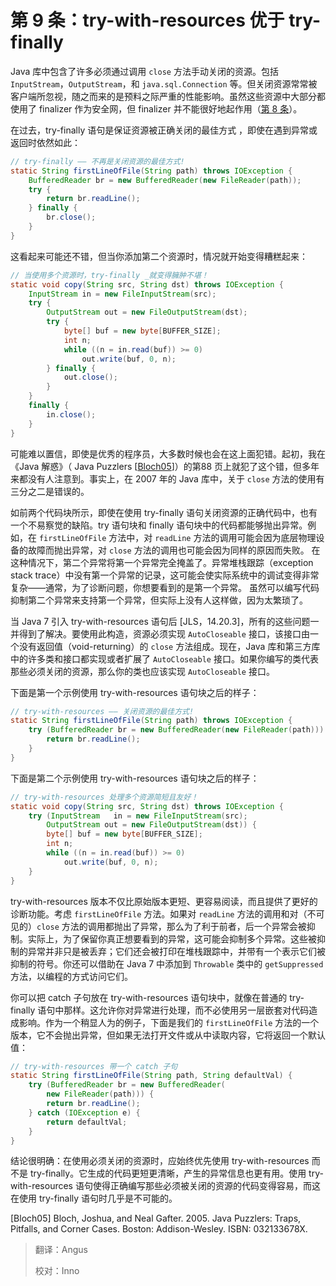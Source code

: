 # 第 9 条：try-with-resources 优于 try-finally

Java 库中包含了许多必须通过调用 `close` 方法手动关闭的资源。包括 `InputStream`，`OutputStream`，和 `java.sql.Connection` 等。但关闭资源常常被客户端所忽视，随之而来的是预料之际严重的性能影响。虽然这些资源中大部分都使用了 finalizer 作为安全网，但 finalizer 并不能很好地起作用（[第 8 条][item8]）。

在过去，try-finally 语句是保证资源被正确关闭的最佳方式 ，即使在遇到异常或返回时依然如此：

```java
// try-finally —— 不再是关闭资源的最佳方式!
static String firstLineOfFile(String path) throws IOException {
    BufferedReader br = new BufferedReader(new FileReader(path));
    try {
        return br.readLine();
    } finally {
        br.close();
    }
}
```

这看起来可能还不错，但当你添加第二个资源时，情况就开始变得糟糕起来：

```java
// 当使用多个资源时，try-finally _就变得臃肿不堪！
static void copy(String src, String dst) throws IOException {
    InputStream in = new FileInputStream(src);
    try {
        OutputStream out = new FileOutputStream(dst);
        try {
            byte[] buf = new byte[BUFFER_SIZE];
            int n;
            while ((n = in.read(buf)) >= 0)
                out.write(buf, 0, n);
        } finally {
            out.close();
        }
    }
    finally {
        in.close();
    }
}
```

可能难以置信，即使是优秀的程序员，大多数时候也会在这上面犯错。起初，我在《Java 解惑》（ Java Puzzlers [[Bloch05](#Bloch05)]）的第88 页上就犯了这个错，但多年来都没有人注意到。事实上，在 2007 年的 Java 库中，关于 `close` 方法的使用有三分之二是错误的。

如前两个代码块所示，即使在使用 try-finally 语句关闭资源的正确代码中，也有一个不易察觉的缺陷。try 语句块和 finally 语句块中的代码都能够抛出异常。例如，在 `firstLineOfFile` 方法中，对 `readLine` 方法的调用可能会因为底层物理设备的故障而抛出异常，对 `close` 方法的调用也可能会因为同样的原因而失败。 在这种情况下，第二个异常将第一个异常完全掩盖了。异常堆栈跟踪（exception stack trace）中没有第一个异常的记录，这可能会使实际系统中的调试变得非常复杂——通常，为了诊断问题，你想要看到的是第一个异常。 虽然可以编写代码抑制第二个异常来支持第一个异常，但实际上没有人这样做，因为太繁琐了。

当 Java 7 引入 try-with-resources 语句后 [JLS，14.20.3]，所有的这些问题一并得到了解决。要使用此构造，资源必须实现 `AutoCloseable` 接口，该接口由一个没有返回值（void-returning）的 `close` 方法组成。现在，Java 库和第三方库中的许多类和接口都实现或者扩展了 `AutoCloseable` 接口。如果你编写的类代表那些必须关闭的资源，那么你的类也应该实现 `AutoCloseable` 接口。

下面是第一个示例使用 try-with-resources 语句块之后的样子：

```java
// try-with-resources —— 关闭资源的最佳方式!
static String firstLineOfFile(String path) throws IOException {
    try (BufferedReader br = new BufferedReader(new FileReader(path))) {
        return br.readLine();
    }
}
```

下面是第二个示例使用 try-with-resources 语句块之后的样子：

```java
// try-with-resources 处理多个资源简短且友好！
static void copy(String src, String dst) throws IOException {
    try (InputStream   in = new FileInputStream(src);
        OutputStream out = new FileOutputStream(dst)) {
        byte[] buf = new byte[BUFFER_SIZE];
        int n;
        while ((n = in.read(buf)) >= 0)
            out.write(buf, 0, n);
    }
}
```

try-with-resources 版本不仅比原始版本更短、更容易阅读，而且提供了更好的诊断功能。考虑 `firstLineOfFile` 方法。如果对 `readLine` 方法的调用和对（不可见的）`close` 方法的调用都抛出了异常，那么为了利于前者，后一个异常会被抑制。实际上，为了保留你真正想要看到的异常，这可能会抑制多个异常。这些被抑制的异常并非只是被丢弃；它们还会被打印在堆栈跟踪中，并带有一个表示它们被抑制的符号。你还可以借助在 Java 7 中添加到 `Throwable` 类中的 `getSuppressed` 方法，以编程的方式访问它们。

你可以把 catch 子句放在 try-with-resources 语句块中，就像在普通的 try-finally 语句中那样。这允许你对异常进行处理，而不必使用另一层嵌套对代码造成影响。作为一个稍显人为的例子，下面是我们的 `firstLineOfFile` 方法的一个版本，它不会抛出异常，但如果无法打开文件或从中读取内容，它将返回一个默认值：

```java
// try-with-resources 带一个 catch 子句
static String firstLineOfFile(String path, String defaultVal) {
    try (BufferedReader br = new BufferedReader(
        new FileReader(path))) {
        return br.readLine();
    } catch (IOException e) {
        return defaultVal;
    }
}
```

结论很明确：在使用必须关闭的资源时，应始终优先使用 try-with-resources 而不是 try-finally。它生成的代码更短更清晰，产生的异常信息也更有用。使用 try-with-resources 语句使得正确编写那些必须被关闭的资源的代码变得容易，而这在使用 try-finally 语句时几乎是不可能的。

<p id="Bloch05">[Bloch05] Bloch, Joshua, and Neal Gafter. 2005. Java Puzzlers: Traps, Pitfalls, and Corner Cases.
Boston: Addison-Wesley.
ISBN: 032133678X.</p>

[item8]: ./第%208%20条：避免使用%20Finalizer%20和%20Cleaner%20机制.md  "第2章第8条"

>翻译：Angus
>
>校对：Inno